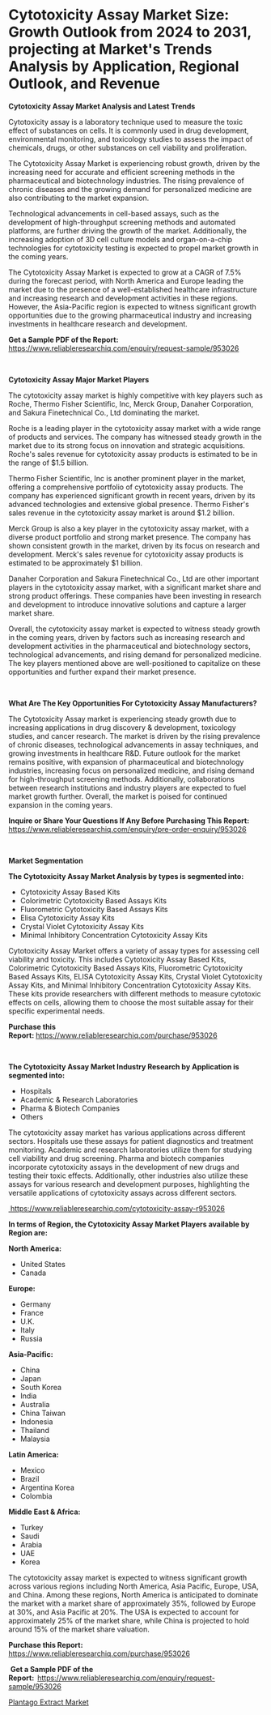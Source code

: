 <p><h1>Cytotoxicity Assay Market Size: Growth Outlook from 2024 to 2031, projecting at Market's Trends Analysis by Application, Regional Outlook, and Revenue</h1></p><p><strong>Cytotoxicity Assay Market Analysis and Latest Trends</strong></p>
<p><p>Cytotoxicity assay is a laboratory technique used to measure the toxic effect of substances on cells. It is commonly used in drug development, environmental monitoring, and toxicology studies to assess the impact of chemicals, drugs, or other substances on cell viability and proliferation.</p><p>The Cytotoxicity Assay Market is experiencing robust growth, driven by the increasing need for accurate and efficient screening methods in the pharmaceutical and biotechnology industries. The rising prevalence of chronic diseases and the growing demand for personalized medicine are also contributing to the market expansion.</p><p>Technological advancements in cell-based assays, such as the development of high-throughput screening methods and automated platforms, are further driving the growth of the market. Additionally, the increasing adoption of 3D cell culture models and organ-on-a-chip technologies for cytotoxicity testing is expected to propel market growth in the coming years.</p><p>The Cytotoxicity Assay Market is expected to grow at a CAGR of 7.5% during the forecast period, with North America and Europe leading the market due to the presence of a well-established healthcare infrastructure and increasing research and development activities in these regions. However, the Asia-Pacific region is expected to witness significant growth opportunities due to the growing pharmaceutical industry and increasing investments in healthcare research and development.</p></p>
<p><strong>Get a Sample PDF of the Report:&nbsp;</strong> <a href="https://www.reliableresearchiq.com/enquiry/request-sample/953026">https://www.reliableresearchiq.com/enquiry/request-sample/953026</a></p>
<p>&nbsp;</p>
<p><strong>Cytotoxicity Assay Major Market Players</strong></p>
<p><p>The cytotoxicity assay market is highly competitive with key players such as Roche, Thermo Fisher Scientific, Inc, Merck Group, Danaher Corporation, and Sakura Finetechnical Co., Ltd dominating the market.</p><p>Roche is a leading player in the cytotoxicity assay market with a wide range of products and services. The company has witnessed steady growth in the market due to its strong focus on innovation and strategic acquisitions. Roche's sales revenue for cytotoxicity assay products is estimated to be in the range of $1.5 billion.</p><p>Thermo Fisher Scientific, Inc is another prominent player in the market, offering a comprehensive portfolio of cytotoxicity assay products. The company has experienced significant growth in recent years, driven by its advanced technologies and extensive global presence. Thermo Fisher's sales revenue in the cytotoxicity assay market is around $1.2 billion.</p><p>Merck Group is also a key player in the cytotoxicity assay market, with a diverse product portfolio and strong market presence. The company has shown consistent growth in the market, driven by its focus on research and development. Merck's sales revenue for cytotoxicity assay products is estimated to be approximately $1 billion.</p><p>Danaher Corporation and Sakura Finetechnical Co., Ltd are other important players in the cytotoxicity assay market, with a significant market share and strong product offerings. These companies have been investing in research and development to introduce innovative solutions and capture a larger market share.</p><p>Overall, the cytotoxicity assay market is expected to witness steady growth in the coming years, driven by factors such as increasing research and development activities in the pharmaceutical and biotechnology sectors, technological advancements, and rising demand for personalized medicine. The key players mentioned above are well-positioned to capitalize on these opportunities and further expand their market presence.</p></p>
<p>&nbsp;</p>
<p><strong>What Are The Key Opportunities For Cytotoxicity Assay Manufacturers?</strong></p>
<p><p>The Cytotoxicity Assay market is experiencing steady growth due to increasing applications in drug discovery & development, toxicology studies, and cancer research. The market is driven by the rising prevalence of chronic diseases, technological advancements in assay techniques, and growing investments in healthcare R&D. Future outlook for the market remains positive, with expansion of pharmaceutical and biotechnology industries, increasing focus on personalized medicine, and rising demand for high-throughput screening methods. Additionally, collaborations between research institutions and industry players are expected to fuel market growth further. Overall, the market is poised for continued expansion in the coming years.</p></p>
<p><strong>Inquire or Share Your Questions If Any Before Purchasing This Report:</strong> <a href="https://www.reliableresearchiq.com/enquiry/pre-order-enquiry/953026">https://www.reliableresearchiq.com/enquiry/pre-order-enquiry/953026</a></p>
<p>&nbsp;</p>
<p><strong>Market Segmentation</strong></p>
<p><strong>The Cytotoxicity Assay Market Analysis by types is segmented into:</strong></p>
<p><ul><li>Cytotoxicity Assay Based Kits</li><li>Colorimetric Cytotoxicity Based Assays Kits</li><li>Fluorometric Cytotoxicity Based Assays Kits</li><li>Elisa Cytotoxicity Assay Kits</li><li>Crystal Violet Cytotoxicity Assay Kits</li><li>Minimal Inhibitory Concentration Cytotoxicity Assay Kits</li></ul></p>
<p><p>Cytotoxicity Assay Market offers a variety of assay types for assessing cell viability and toxicity. This includes Cytotoxicity Assay Based Kits, Colorimetric Cytotoxicity Based Assays Kits, Fluorometric Cytotoxicity Based Assays Kits, ELISA Cytotoxicity Assay Kits, Crystal Violet Cytotoxicity Assay Kits, and Minimal Inhibitory Concentration Cytotoxicity Assay Kits. These kits provide researchers with different methods to measure cytotoxic effects on cells, allowing them to choose the most suitable assay for their specific experimental needs.</p></p>
<p><strong>Purchase this Report:&nbsp;</strong><a href="https://www.reliableresearchiq.com/purchase/953026">https://www.reliableresearchiq.com/purchase/953026</a></p>
<p>&nbsp;</p>
<p><strong>The Cytotoxicity Assay Market Industry Research by Application is segmented into:</strong></p>
<p><ul><li>Hospitals</li><li>Academic & Research Laboratories</li><li>Pharma & Biotech Companies</li><li>Others</li></ul></p>
<p><p>The cytotoxicity assay market has various applications across different sectors. Hospitals use these assays for patient diagnostics and treatment monitoring. Academic and research laboratories utilize them for studying cell viability and drug screening. Pharma and biotech companies incorporate cytotoxicity assays in the development of new drugs and testing their toxic effects. Additionally, other industries also utilize these assays for various research and development purposes, highlighting the versatile applications of cytotoxicity assays across different sectors.</p></p>
<p><a href="https://www.reliableresearchiq.com/cytotoxicity-assay-r953026">&nbsp;https://www.reliableresearchiq.com/cytotoxicity-assay-r953026</a></p>
<p><strong>In terms of Region, the Cytotoxicity Assay Market Players available by Region are:</strong></p>
<p>
    <p> <strong> North America: </strong>
        <ul>
            <li>United States</li>
            <li>Canada</li>
        </ul>
        </p> 
    <p> <strong> Europe: </strong>
        <ul>
            <li>Germany</li>
            <li>France</li>
            <li>U.K.</li>
            <li>Italy</li>
            <li>Russia</li>
        </ul>
        </p> 
    <p> <strong> Asia-Pacific: </strong>
        <ul>
            <li>China</li>
            <li>Japan</li>
            <li>South Korea</li>
            <li>India</li>
            <li>Australia</li>
            <li>China Taiwan</li>
            <li>Indonesia</li>
            <li>Thailand</li>
            <li>Malaysia</li>
        </ul>
        </p> 
    <p> <strong> Latin America: </strong>
        <ul>
            <li>Mexico</li>
            <li>Brazil</li>
            <li>Argentina Korea</li>
            <li>Colombia</li>
        </ul>
        </p> 
    <p> <strong> Middle East & Africa: </strong>
        <ul>
            <li>Turkey</li>
            <li>Saudi</li>
            <li>Arabia</li>
            <li>UAE</li>
            <li>Korea</li>
        </ul>
    </p>
    </p>
<p><p>The cytotoxicity assay market is expected to witness significant growth across various regions including North America, Asia Pacific, Europe, USA, and China. Among these regions, North America is anticipated to dominate the market with a market share of approximately 35%, followed by Europe at 30%, and Asia Pacific at 20%. The USA is expected to account for approximately 25% of the market share, while China is projected to hold around 15% of the market share valuation.</p></p>
<p><strong>Purchase this Report: </strong><a href="https://www.reliableresearchiq.com/purchase/953026">https://www.reliableresearchiq.com/purchase/953026</a></p>
<p>&nbsp;<strong>Get a Sample PDF of the Report:&nbsp;&nbsp;</strong><a href="https://www.reliableresearchiq.com/enquiry/request-sample/953026">https://www.reliableresearchiq.com/enquiry/request-sample/953026</a></p>
<p><strong></strong></p>
<p><p><a href="https://github.com/alexxisgm/Market-Research-Report-List-2/blob/main/plantago-extract-market.md">Plantago Extract Market</a></p></p>